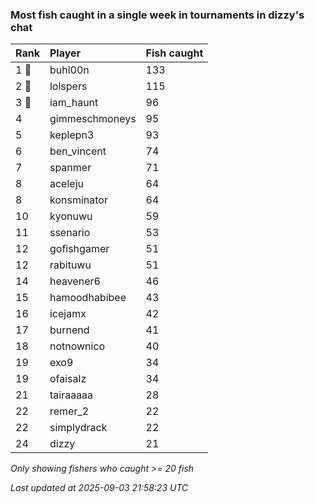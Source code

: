 ### Most fish caught in a single week in tournaments in dizzy's chat

| Rank  | Player         | Fish caught |
|:------|:---------------|:------------|
| 1 🥇  | buhl00n        | 133         |
| 2 🥈  | lolspers       | 115         |
| 3 🥉  | iam_haunt      | 96          |
| 4     | gimmeschmoneys | 95          |
| 5     | keplepn3       | 93          |
| 6     | ben_vincent    | 74          |
| 7     | spanmer        | 71          |
| 8     | aceleju        | 64          |
| 8     | konsminator    | 64          |
| 10    | kyonuwu        | 59          |
| 11    | ssenario       | 53          |
| 12    | gofishgamer    | 51          |
| 12    | rabituwu       | 51          |
| 14    | heavener6      | 46          |
| 15    | hamoodhabibee  | 43          |
| 16    | icejamx        | 42          |
| 17    | burnend        | 41          |
| 18    | notnownico     | 40          |
| 19    | exo9           | 34          |
| 19    | ofaisalz       | 34          |
| 21    | tairaaaaa      | 28          |
| 22    | remer_2        | 22          |
| 22    | simplydrack    | 22          |
| 24    | dizzy          | 21          |

_Only showing fishers who caught >= 20 fish_

_Last updated at 2025-09-03 21:58:23 UTC_